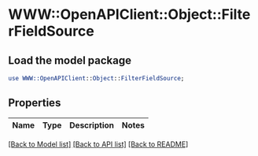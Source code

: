 # WWW::OpenAPIClient::Object::FilterFieldSource

## Load the model package
```perl
use WWW::OpenAPIClient::Object::FilterFieldSource;
```

## Properties
Name | Type | Description | Notes
------------ | ------------- | ------------- | -------------

[[Back to Model list]](../README.md#documentation-for-models) [[Back to API list]](../README.md#documentation-for-api-endpoints) [[Back to README]](../README.md)


